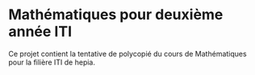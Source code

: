 # Mathématiques pour deuxième année ITI

Ce projet contient la tentative de polycopié du cours de Mathématiques pour la filière ITI de hepia.
